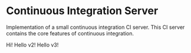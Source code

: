 # Continuous Integration Server
Implementation of a small continuous integration CI server. This CI server contains the core features of continuous integration.

Hi!
Hello v2!
Hello v3!
